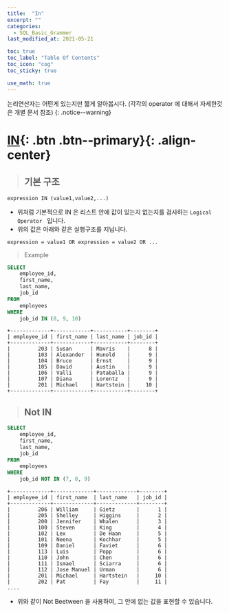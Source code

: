 ```yaml
---
title:  "In"
excerpt: ""
categories:
  - SQL_Basic_Grammer
last_modified_at: 2021-05-21

toc: true
toc_label: "Table Of Contents"
toc_icon: "cog"
toc_sticky: true

use_math: true 
---
```


논리연산자는 어떤게 있는지만 짧게 알아봅시다. (각각의 operator 에 대해서 자세한것은 개별 문서 참조)
{: .notice--warning}

# [IN](#link){: .btn .btn--primary}{: .align-center}

> ## 기본 구조

```
expression IN (value1,value2,...)
```

- 위처럼 기본적으로 IN 은 리스트 안에 값이 있는지 없는지를 검사하는 `Logical Operator ` 입니다. 
- 위의 값은 아래와 같은 실행구조를 지닙니다.

```
expression = value1 OR expression = value2 OR ...
```

> Example

```sql
SELECT
	employee_id,
	first_name,
	last_name,
	job_id
FROM
	employees
WHERE
	job_id IN (8, 9, 10)
```

```
+-------------+------------+-----------+--------+
| employee_id | first_name | last_name | job_id |
+-------------+------------+-----------+--------+
|         203 | Susan      | Mavris    |      8 |
|         103 | Alexander  | Hunold    |      9 |
|         104 | Bruce      | Ernst     |      9 |
|         105 | David      | Austin    |      9 |
|         106 | Valli      | Pataballa |      9 |
|         107 | Diana      | Lorentz   |      9 |
|         201 | Michael    | Hartstein |     10 |
+-------------+------------+-----------+--------+
```

> ## Not IN

```sql
SELECT
	employee_id,
	first_name,
	last_name,
	job_id
FROM
	employees
WHERE
	job_id NOT IN (7, 8, 9)
```

```
+-------------+-------------+-------------+--------+
| employee_id | first_name  | last_name   | job_id |
+-------------+-------------+-------------+--------+
|         206 | William     | Gietz       |      1 |
|         205 | Shelley     | Higgins     |      2 |
|         200 | Jennifer    | Whalen      |      3 |
|         100 | Steven      | King        |      4 |
|         102 | Lex         | De Haan     |      5 |
|         101 | Neena       | Kochhar     |      5 |
|         109 | Daniel      | Faviet      |      6 |
|         113 | Luis        | Popp        |      6 |
|         110 | John        | Chen        |      6 |
|         111 | Ismael      | Sciarra     |      6 |
|         112 | Jose Manuel | Urman       |      6 |
|         201 | Michael     | Hartstein   |     10 |
|         202 | Pat         | Fay         |     11 |
....
```

- 위와 같이 Not Beetween 을 사용하여, 그 안에 없는 값을 표현할 수 있습니다.

